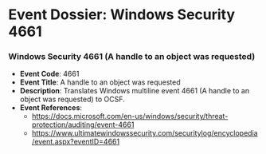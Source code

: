# Event Dossier: Windows Security 4661
### Windows Security 4661 (A handle to an object was requested)
- **Event Code**: 4661
- **Event Title**: A handle to an object was requested
- **Description**: Translates Windows multiline event 4661 (A handle to an object was requested) to OCSF.
- **Event References**:
  - https://docs.microsoft.com/en-us/windows/security/threat-protection/auditing/event-4661
  - https://www.ultimatewindowssecurity.com/securitylog/encyclopedia/event.aspx?eventID=4661